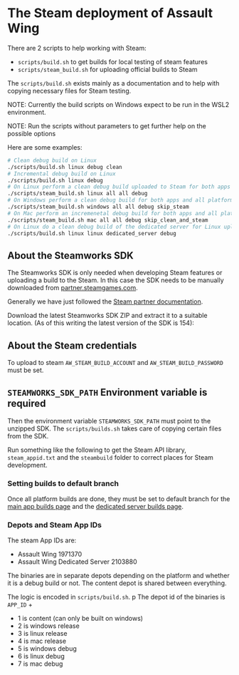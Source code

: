 # The Steam deployment of Assault Wing

There are 2 scripts to help working with Steam:
- `scripts/build.sh` to get builds for local testing of steam features
- `scripts/steam_build.sh` for uploading official builds to Steam

The `scripts/build.sh` exists mainly as a documentation and to help
with copying necessary files for Steam testing.

NOTE: Currently the build scripts on Windows expect to be run in the WSL2 environment.

NOTE: Run the scripts without parameters to get further help on the possible
options

Here are some examples:
```bash
# Clean debug build on Linux
./scripts/build.sh linux debug clean
# Incremental debug build on Linux
./scripts/build.sh linux debug
# On Linux perform a clean debug build uploaded to Steam for both apps and all platforms
./scripts/steam_build.sh linux all all debug
# On Windows perform a clean debug build for both apps and all platforms, but stop before uploading to steam
./scripts/steam_build.sh windows all all debug skip_steam
# On Mac perform an incremenetal debug build for both apps and all platforms, but stop before uploading to steam
./scripts/steam_build.sh mac all all debug skip_clean_and_steam
# On Linux do a clean debug build of the dedicated server for Linux uploaded to Steam
./scripts/build.sh linux linux dedicated_server debug
```

## About the Steamworks SDK

The Steamworks SDK is only needed when developing Steam features or uploading a
build to the Steam. In this case the SDK needs to be manually downloaded from
[partner.steamgames.com](https://partner.steamgames.com/doc/sdk).

Generally we have just followed the [Steam partner
documentation](https://partner.steamgames.com/doc/sdk/uploading).

Download the latest Steamworks SDK ZIP and extract it to a suitable location.
(As of this writing the latest version of the SDK is 154):

## About the Steam credentials

To upload to steam `AW_STEAM_BUILD_ACCOUNT` and `AW_STEAM_BUILD_PASSWORD` must be set.

## `STEAMWORKS_SDK_PATH` Environment variable is required

Then the environment variable `STEAMWORKS_SDK_PATH` must point to the unzipped
SDK. The `scripts/builds.sh` takes care of copying certain files from the SDK.

Run something like the following to get the Steam API library, `steam_appid.txt`
and the `steambuild` folder to correct places for Steam development.
### Setting builds to default branch

Once all platform builds are done, they must be set to default branch
for the [main app builds page](https://partner.steamgames.com/apps/builds/1971370)
and the [dedicated server builds page](https://partner.steamgames.com/apps/builds/2103880).

### Depots and Steam App IDs

The steam App IDs are:
- Assault Wing 1971370
- Assault Wing Dedicated Server 2103880

The binaries are in separate depots depending on the platform and whether it is
a debug build or not. The content depot is shared between everything.

The logic is encoded in `scripts/build.sh`.
p
The depot id of the binaries is `APP_ID` +
- 1 is content (can only be built on windows)
- 2 is windows release
- 3 is linux release
- 4 is mac release
- 5 is windows debug
- 6 is linux debug
- 7 is mac debug
